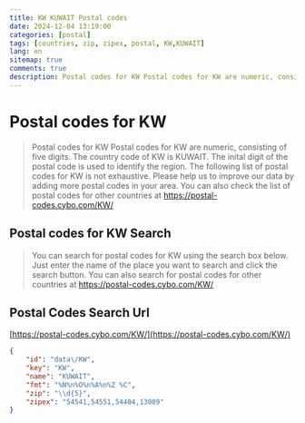 ```yaml
---
title: KW KUWAIT Postal codes 
date: 2024-12-04 13:19:00
categories: [postal]
tags: [countries, zip, zipex, postal, KW,KUWAIT]
lang: en
sitemap: true
comments: true
description: Postal codes for KW Postal codes for KW are numeric, consisting of five digits. The country code of KW is KUWAIT. The inital digit of the postal code is used to identify the region. The following list of postal codes for KW is not exhaustive. Please help us to improve our data by adding more postal codes in your area. You can also check the list of postal codes for other countries at https://postal-codes.cybo.com/KW/
---
```


# Postal codes for KW
> Postal codes for KW Postal codes for KW are numeric, consisting of five digits. The country code of KW is KUWAIT. The inital digit of the postal code is used to identify the region. The following list of postal codes for KW is not exhaustive. Please help us to improve our data by adding more postal codes in your area. You can also check the list of postal codes for other countries at https://postal-codes.cybo.com/KW/

## Postal codes for KW Search 
> You can search for postal codes for KW using the search box below. Just enter the name of the place you want to search and click the search button. You can also search for postal codes for other countries at https://postal-codes.cybo.com/KW/

## Postal Codes Search Url

[https://postal-codes.cybo.com/KW/](https://postal-codes.cybo.com/KW/)
```json
{
    "id": "data\/KW",
    "key": "KW",
    "name": "KUWAIT",
    "fmt": "%N%n%O%n%A%n%Z %C",
    "zip": "\\d{5}",
    "zipex": "54541,54551,54404,13009"
}
```
